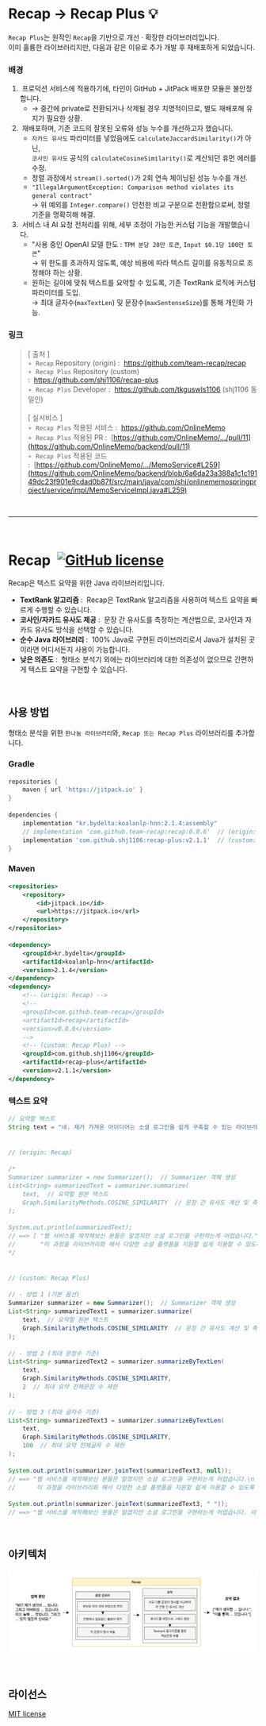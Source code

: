 # Recap &#8594; Recap Plus 💡

`Recap Plus`는 원작인 `Recap`을 기반으로 개선 · 확장한 라이브러리입니다.<br>
이미 훌륭한 라이브러리지만, 다음과 같은 이유로 추가 개발 후 재배포하게 되었습니다.

### 배경
1. &nbsp;프로덕션 서비스에 적용하기에, 타인이 GitHub + JitPack 배포한 모듈은 불안정합니다.
   - &#8594; 중간에 private로 전환되거나 삭제될 경우 치명적이므로, 별도 재배포해 유지가 필요한 상황.
2. &nbsp;재배포하며, 기존 코드의 잘못된 오류와 성능 누수를 개선하고자 했습니다.
   - `자카드 유사도` 파라미터를 넣었음에도 `calculateJaccardSimilarity()`가 아닌,<br>`코사인 유사도` 공식의 `calculateCosineSimilarity()`로 계산되던 휴먼 에러를 수정.
   - 정렬 과정에서 `stream().sorted()`가 2회 연속 체이닝된 성능 누수를 개선.
   - `"IllegalArgumentException: Comparison method violates its general contract"`<br>&#8594; 위 예외를 `Integer.compare()` 안전한 비교 구문으로 전환함으로써, 정렬 기준을 명확히해 해결.
3. &nbsp;서비스 내 AI 요청 전처리를 위해, 세부 조정이 가능한 커스텀 기능을 개발했습니다.
   - "사용 중인 OpenAI 모델 한도 : `TPM 분당 20만 토큰`, `Input $0.1당 100만 토큰`"<br>&#8594; 위 한도를 초과하지 않도록, 예상 비용에 따라 텍스트 길이를 유동적으로 조정해야 하는 상황.
   - 원하는 길이에 맞춰 텍스트를 요약할 수 있도록, 기존 TextRank 로직에 커스텀 파라미터를 도입.<br>&#8594; 최대 글자수(`maxTextLen`) 및 문장수(`maxSentenseSize`)를 통해 개인화 가능.

### 링크
>[ 출처 ]<br>
◦&nbsp;&nbsp;`Recap` Repository (origin) :&nbsp;&nbsp;https://github.com/team-recap/recap<br>
◦&nbsp;&nbsp;`Recap Plus` Repository (custom) :&nbsp;&nbsp;https://github.com/shj1106/recap-plus<br>
◦&nbsp;&nbsp;`Recap Plus` Developer :&nbsp;&nbsp;https://github.com/tkguswls1106 (shj1106 동일인)<br><br>
[ 실서비스 ]<br>
◦&nbsp;&nbsp;`Recap Plus` 적용된 서비스 :&nbsp;&nbsp;https://github.com/OnlineMemo<br>
◦&nbsp;&nbsp;`Recap Plus` 적용된 PR :&nbsp;&nbsp;[https://github.com/OnlineMemo/.../pull/11](https://github.com/OnlineMemo/backend/pull/11)<br>
◦&nbsp;&nbsp;`Recap Plus` 적용된 코드 :&nbsp;&nbsp;[https://github.com/OnlineMemo/.../MemoService#L259](https://github.com/OnlineMemo/backend/blob/6a6da23a388a1c1c19149dc23f901e9cdad0b87f/src/main/java/com/shj/onlinememospringproject/service/impl/MemoServiceImpl.java#L259)

<br>

---

<br>

# Recap&nbsp;&nbsp;[![GitHub license](https://img.shields.io/badge/license-MIT-blue.svg)](https://github.com/facebook/react/blob/main/LICENSE)
Recap은 텍스트 요약을 위한 Java 라이브러리입니다.

* **TextRank 알고리즘** :&nbsp;&nbsp;Recap은 TextRank 알고리즘을 사용하여 텍스트 요약을 빠르게 수행할 수 있습니다.
* **코사인/자카드 유사도 제공** :&nbsp;&nbsp;문장 간 유사도를 측정하는 계산법으로, 코사인과 자카드 유사도 방식을 선택할 수 있습니다.
* **순수 Java 라이브러리** :&nbsp;&nbsp;100% Java로 구현된 라이브러리로서 Java가 설치된 곳이라면 어디서든지 사용이 가능합니다.
* **낮은 의존도** :&nbsp;&nbsp;형태소 분석기 외에는 라이브러리에 대한 의존성이 없으므로 간편하게 텍스트 요약을 구현할 수 있습니다.

<br>

## 사용 방법
형태소 분석을 위한 `한나눔 라이브러리`와, `Recap 또는 Recap Plus` 라이브러리를 추가합니다.

### Gradle
```gradle
repositories {
    maven { url 'https://jitpack.io' }
}

dependencies {
    implementation "kr.bydelta:koalanlp-hnn:2.1.4:assembly"
    // implementation 'com.github.team-recap:recap:0.0.6'  // (origin: Recap)
    implementation 'com.github.shj1106:recap-plus:v2.1.1'  // (custom: Recap Plus)
}
```

### Maven
```xml
<repositories>
    <repository>
        <id>jitpack.io</id>
        <url>https://jitpack.io</url>
    </repository>
</repositories>

<dependency>
    <groupId>kr.bydelta</groupId>
    <artifactId>koalanlp-hnn</artifactId>
    <version>2.1.4</version>
</dependency>
<dependency>
    <!-- (origin: Recap) -->
    <!--
    <groupId>com.github.team-recap</groupId>
    <artifactId>recap</artifactId>
    <version>v0.0.6</version>
    -->
    <!-- (custom: Recap Plus) -->
    <groupId>com.github.shj1106</groupId>
    <artifactId>recap-plus</artifactId>
    <version>v2.1.1</version>
</dependency>
```

### 텍스트 요약
```java
// 요약할 텍스트
String text = "네. 제가 가져온 아이디어는 소셜 로그인을 쉽게 구축할 수 있는 라이브러리입니다. 웹 서비스를 제작해보신 분들은 알겠지만 소셜 로그인을 구현하는게 굉장히 어렵습니다. 소셜 플랫폼과의 연동뿐만아니라 해당 과정을 클라이언트와 연동하는 과정이 생각보다 많이 복잡합니다. 그래서 이 과정을 차라리 라이브러리화 해서 다양한 소셜 플랫폼을 지원할 뿐만아니라 쉽게 이용할 수 있도록 제작해보고 싶습니다.";


// (origin: Recap)

/*
Summarizer summarizer = new Summarizer();  // Summarizer 객체 생성
List<String> summarizedText = summarizer.summarize(
    text,  // 요약할 원본 텍스트
    Graph.SimilarityMethods.COSINE_SIMILARITY  // 문장 간 유사도 계산 및 측정법 (COSINE 또는 JACCARD)
);

System.out.println(summarizedText);
// ==> [ "웹 서비스를 제작해보신 분들은 알겠지만 소셜 로그인을 구현하는게 어렵습니다.",
//       "이 과정을 라이브러리화 해서 다양한 소셜 플랫폼을 지원할 쉽게 이용할 수 있도록 제작해보고 싶습니다." ]
*/


// (custom: Recap Plus)

// - 방법 1 (기본 옵션)
Summarizer summarizer = new Summarizer();  // Summarizer 객체 생성
List<String> summarizedText1 = summarizer.summarize(
    text,  // 요약할 원본 텍스트
    Graph.SimilarityMethods.COSINE_SIMILARITY  // 문장 간 유사도 계산 및 측정법 (COSINE 또는 JACCARD)
);

// - 방법 2 (최대 문장수 기준)
List<String> summarizedText2 = summarizer.summarizeByTextLen(
    text,
    Graph.SimilarityMethods.COSINE_SIMILARITY,
    2  // 최대 요약 전체문장 수 제한
);

// - 방법 3 (최대 글자수 기준)
List<String> summarizedText3 = summarizer.summarizeByTextLen(
    text,
    Graph.SimilarityMethods.COSINE_SIMILARITY,
    100  // 최대 요약 전체글자 수 제한
);

System.out.println(summarizer.joinText(summarizedText3, null));
// ==> "웹 서비스를 제작해보신 분들은 알겠지만 소셜 로그인을 구현하는게 어렵습니다.\n
//      이 과정을 라이브러리화 해서 다양한 소셜 플랫폼을 지원할 쉽게 이용할 수 있도록 제작해보고 싶습니다."

System.out.println(summarizer.joinText(summarizedText3, " "));
// ==> "웹 서비스를 제작해보신 분들은 알겠지만 소셜 로그인을 구현하는게 어렵습니다. 이 과정을 라이브러리화 해서 다양한 소셜 플랫폼을 지원할 쉽게 이용할 수 있도록 제작해보고 싶습니다."
```

<br>

## 아키텍처
![structure](https://github.com/shj1106/recap-plus/blob/main/images/structure.png)

<br>

## 라이선스
[MIT license](https://github.com/shj1106/recap-plus/blob/main/LICENSE)
